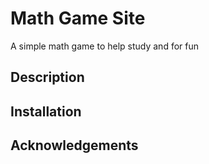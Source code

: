 # Math Game Site
A simple math game to help study and for fun

## Description

## Installation

## Acknowledgements
